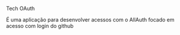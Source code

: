 Tech OAuth

É uma aplicação para desenvolver acessos com o AllAuth focado em acesso com login do github
